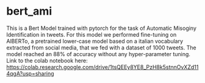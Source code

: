 # bert_ami
This is a Bert Model trained with pytorch for the task of Automatic Misoginy Identification in tweets.
For this model we performed fine-tuning on AlBERTo, a pretrained lower-case model based on a italian vocabulary extracted from social media, that we fed with a dataset of 1000 tweets.
The model reached an 88% of accuracy without any hyper-parameter tuning.
Link to the colab notebook here: https://colab.research.google.com/drive/1tsQEEy8YE8_PzH8k5stnnOvXZd114qgA?usp=sharing 
